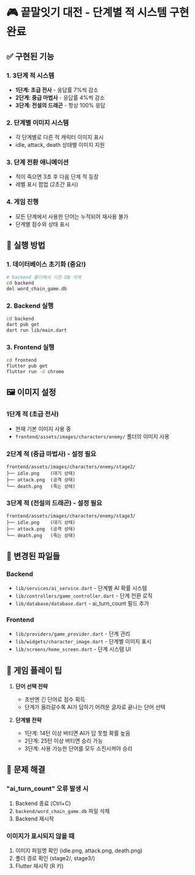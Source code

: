 # 🎮 끝말잇기 대전 - 단계별 적 시스템 구현 완료

## ✅ 구현된 기능

### 1. **3단계 적 시스템**
- **1단계: 초급 전사** - 응답률 7%씩 감소
- **2단계: 중급 마법사** - 응답률 4%씩 감소  
- **3단계: 전설의 드래곤** - 항상 100% 응답

### 2. **단계별 이미지 시스템**
- 각 단계별로 다른 적 캐릭터 이미지 표시
- idle, attack, death 상태별 이미지 지원

### 3. **단계 전환 애니메이션**
- 적이 죽으면 3초 후 다음 단계 적 등장
- 레벨 표시 팝업 (2초간 표시)

### 4. **게임 진행**
- 모든 단계에서 사용한 단어는 누적되어 재사용 불가
- 단계별 점수와 상태 표시

## 🚀 실행 방법

### 1. **데이터베이스 초기화** (중요!)
```bash
# backend 폴더에서 기존 DB 삭제
cd backend
del word_chain_game.db
```

### 2. **Backend 실행**
```bash
cd backend
dart pub get
dart run lib/main.dart
```

### 3. **Frontend 실행**
```bash
cd frontend
flutter pub get
flutter run -d chrome
```

## 🖼️ 이미지 설정

### 1단계 적 (초급 전사)
- 현재 기본 이미지 사용 중
- `frontend/assets/images/characters/enemy/` 폴더의 이미지 사용

### 2단계 적 (중급 마법사) - 설정 필요
```
frontend/assets/images/characters/enemy/stage2/
├── idle.png    (대기 상태)
├── attack.png  (공격 상태)
└── death.png   (죽는 상태)
```

### 3단계 적 (전설의 드래곤) - 설정 필요
```
frontend/assets/images/characters/enemy/stage3/
├── idle.png    (대기 상태)
├── attack.png  (공격 상태)
└── death.png   (죽는 상태)
```

## 📁 변경된 파일들

### Backend
- `lib/services/ai_service.dart` - 단계별 AI 확률 시스템
- `lib/controllers/game_controller.dart` - 단계 전환 로직
- `lib/database/database.dart` - ai_turn_count 필드 추가

### Frontend
- `lib/providers/game_provider.dart` - 단계 관리
- `lib/widgets/character_image.dart` - 단계별 이미지 표시
- `lib/screens/home_screen.dart` - 단계 시스템 UI

## 🎯 게임 플레이 팁

1. **단어 선택 전략**
   - 초반엔 긴 단어로 점수 획득
   - 단계가 올라갈수록 AI가 답하기 어려운 글자로 끝나는 단어 선택

2. **단계별 전략**
   - 1단계: 14턴 이상 버티면 AI가 답 못할 확률 높음
   - 2단계: 25턴 이상 버티면 승리 가능
   - 3단계: 사용 가능한 단어를 모두 소진시켜야 승리

## 🐛 문제 해결

### "ai_turn_count" 오류 발생 시
1. Backend 종료 (Ctrl+C)
2. `backend/word_chain_game.db` 파일 삭제
3. Backend 재시작

### 이미지가 표시되지 않을 때
1. 이미지 파일명 확인 (idle.png, attack.png, death.png)
2. 폴더 경로 확인 (stage2/, stage3/)
3. Flutter 재시작 (R 키)

